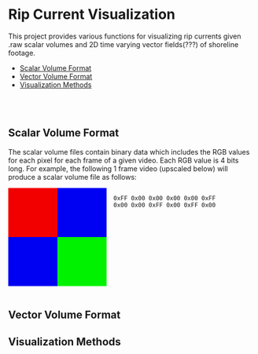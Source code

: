 # Rip Current Visualization

This project provides various functions for visualizing rip currents given .raw scalar volumes and 2D time varying vector fields(???) of shoreline footage.

 - [Scalar Volume Format](#scalar-volume-format)
 - [Vector Volume Format](#vector-volume-format)
 - [Visualization Methods](#visualization-methods)

<br><br>

## Scalar Volume Format
The scalar volume files contain binary data which includes the RGB values for each pixel for each frame of a given video. Each RGB value is 4 bits long. For example, the following 1 frame video (upscaled below) will produce a scalar volume file as follows:
<div class="column">
   <img src="data:image/png;base64,iVBORw0KGgoAAAANSUhEUgAAAAIAAAACCAYAAABytg0kAAAAGElEQVQYV2P8z8Dwn5HhPwMjA8P//yAmADgEBf/+zQusAAAAAElFTkSuQmCC" />

   ```
   0xFF 0x00 0x00 0x00 0x00 0xFF
   0x00 0x00 0xFF 0x00 0xFF 0x00
   ```
</div>
<br>

## Vector Volume Format


## Visualization Methods




<style>
   .column {
      display: flex;
      flex-direction: row;
      gap: 1em;
   }

   img {
      width: 200px;
      image-rendering: pixelated;
      filter: brightness(0.95);
   }
</style>